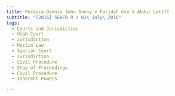 ```yaml
---
title: Pereira Dennis John Sunny v Faridah bte V Abdul Latiff 
subtitle: "[2016] SGHCR 9 / 01\_July\_2016"
tags:
  - Courts and Jurisdiction
  - High Court
  - Jurisdiction
  - Muslim Law
  - Syariah Court
  - Jurisdiction
  - Civil Procedure
  - Stay of Proceedings
  - Civil Procedure
  - Inherent Powers

---
```


